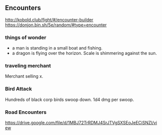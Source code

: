 ## Encounters

http://kobold.club/fight/#/encounter-builder
https://donjon.bin.sh/5e/random/#type=encounter

### things of wonder

- a man is standing in a small boat and fishing. 
- a dragon is flying over the horizon. Scale is shimmering against the sun.

### traveling merchant

Merchant selling x.

### Bird Attack

Hundreds of black corp birds swoop down. 1d4 dmg per swoop.

### Road Encounters

https://drive.google.com/file/d/1MBJ72TrRDMJ4SrJTVgSXSEoJeECiSNZl/view